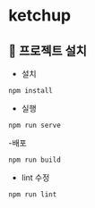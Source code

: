 # ketchup

## 📖 프로젝트 설치
- 설치
```
npm install
```
- 실행
```
npm run serve
```
-배포
```
npm run build
```
- lint 수정
 ```
npm run lint
```
